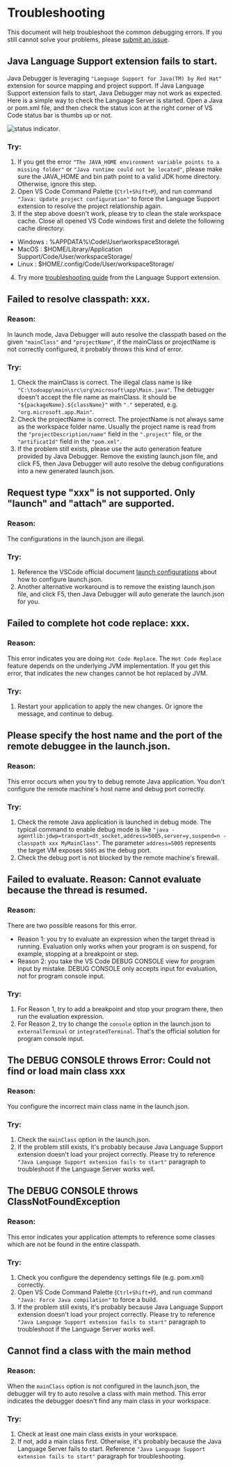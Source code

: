 # Troubleshooting

This document will help troubleshoot the common debugging errors. If you still cannot solve your problems, please [submit an issue](https://github.com/Microsoft/vscode-java-debug/issues).

## Java Language Support extension fails to start.
Java Debugger is leveraging `"Language Support for Java(TM) by Red Hat"` extension for source mapping and project support. If Java Language Support extension fails to start, Java Debugger may not work as expected. Here is a simple way to check the Language Server is started. Open a Java or pom.xml file, and then check the status icon at the right corner of VS Code status bar is thumbs up or not.

 ![ status indicator ](https://raw.githubusercontent.com/redhat-developer/vscode-java/master/images/statusMarker.png).

### Try:
1. If you get the error `"The JAVA_HOME environment variable points to a missing folder"` or `"Java runtime could not be located"`, please make sure the JAVA_HOME and bin path point to a valid JDK home directory. Otherwise, ignore this step.
2. Open VS Code Command Palette (`Ctrl+Shift+P`), and run command `"Java: Update project configuration"` to force the Language Support extension to resolve the project relationship again.
3. If the step above doesn't work, please try to clean the stale workspace cache. Close all opened VS Code windows first and delete the following cache directory:
- Windows : %APPDATA%\Code\User\workspaceStorage\
- MacOS : $HOME/Library/Application Support/Code/User/workspaceStorage/
- Linux : $HOME/.config/Code/User/workspaceStorage/
4. Try more [troubleshooting guide](https://github.com/redhat-developer/vscode-java/wiki/Troubleshooting) from the Language Support extension.

## Failed to resolve classpath: xxx.
### Reason:
In launch mode, Java Debugger will auto resolve the classpath based on the given `"mainClass"` and `"projectName"`, if the mainClass or projectName is not correctly configured, it probably throws this kind of error.

### Try:
1. Check the mainClass is correct. The illegal class name is like `"C:\todoapp\main\src\org\microsoft\app\Main.java"`. The debugger doesn't accept the file name as mainClass. It should be `"${packageName}.${className}"` with `"."` seperated, e.g. `"org.microsoft.app.Main"`.
2. Check the projectName is correct. The projectName is not always same as the workspace folder name. Usually the project name is read from the `"projectDescription/name"` field in the `".project"` file, or the `"artificatId"` field in the `"pom.xml"`.
3. If the problem still exists, please use the auto generation feature provided by Java Debugger. Remove the existing launch.json file, and click F5, then Java Debugger will auto resolve the debug configurations into a new generated launch.json.

## Request type "xxx" is not supported. Only "launch" and "attach" are supported.
### Reason:
The configurations in the launch.json are illegal.

### Try:
1. Reference the VSCode official document [launch configurations](https://code.visualstudio.com/docs/editor/debugging#_launch-configurations) about how to configure launch.json.
2. Another alternative workaround is to remove the existing launch.json file, and click F5, then Java Debugger will auto generate the launch.json for you.

## Failed to complete hot code replace: xxx.
### Reason:
This error indicates you are doing `Hot Code Replace`. The `Hot Code Replace` feature depends on the underlying JVM implementation. If you get this error, that indicates the new changes cannot be hot replaced by JVM.

### Try:
1. Restart your application to apply the new changes. Or ignore the message, and continue to debug.

## Please specify the host name and the port of the remote debuggee in the launch.json.
### Reason:
This error occurs when you try to debug remote Java application. You don't configure the remote machine's host name and debug port correctly.

### Try:
1. Check the remote Java application is launched in debug mode. The typical command to enable debug mode is like `"java -agentlib:jdwp=transport=dt_socket,address=5005,server=y,suspend=n -classpath xxx MyMainClass"`. The parameter `address=5005` represents the target VM exposes `5005` as the debug port.
2. Check the debug port is not blocked by the remote machine's firewall.

## Failed to evaluate. Reason: Cannot evaluate because the thread is resumed.
### Reason:
There are two possible reasons for this error. 
- Reason 1: you try to evaluate an expression when the target thread is running. Evaluation only works when your program is on suspend, for example, stopping at a breakpoint or step.
- Reason 2: you take the VS Code DEBUG CONSOLE view for program input by mistake. DEBUG CONSOLE only accepts input for evaluation, not for program console input.

### Try:
1. For Reason 1, try to add a breakpoint and stop your program there, then run the evaluation expression.
2. For Reason 2, try to change the `console` option in the launch.json to `externalTerminal` or `integratedTerminal`. That's the official solution for program console input.

## The DEBUG CONSOLE throws Error: Could not find or load main class xxx
### Reason:
You configure the incorrect main class name in the launch.json.

### Try:
1. Check the `mainClass` option in the launch.json.
2. If the problem still exists, it's probably because Java Language Support extension doesn't load your project correctly. Please try to reference `"Java Language Support extension fails to start"` paragraph to troubleshoot if the Language Server works well.

## The DEBUG CONSOLE throws ClassNotFoundException
### Reason:
This error indicates your application attempts to reference some classes which are not be found in the entire classpath.

### Try:
1. Check you configure the dependency settings file (e.g. pom.xml) correctly.
2. Open VS Code Command Palette (`Ctrl+Shift+P`), and run command `"Java: Force Java compilation"` to force a build.
3. If the problem still exists, it's probably because Java Language Support extension doesn't load your project correctly. Please try to reference `"Java Language Support extension fails to start"` paragraph to troubleshoot if the Language Server works well.

## Cannot find a class with the main method
### Reason:
When the `mainClass` option is not configured in the launch.json, the debugger will try to auto resolve a class with main method. This error indicates the debugger doesn't find any main class in your workspace.

### Try:
1. Check at least one main class exists in your workspace.
2. If not, add a main class first. Otherwise, it's probably because the Java Language Server fails to start. Reference `"Java Language Support extension fails to start"` paragraph for troubleshooting.
